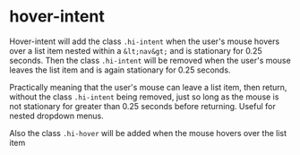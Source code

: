 # hover-intent
Hover-intent will add the class `.hi-intent` when the user's mouse hovers over a list item nested within a `&lt;nav&gt;` and is stationary for 0.25 seconds. Then the class `.hi-intent` will be removed when the user's mouse leaves the list item and is again stationary for 0.25 seconds. 

Practically meaning that the user's mouse can leave a list item, then return, without the class `.hi-intent` being removed, just so long as the mouse is not stationary for greater than 0.25 seconds before returning. Useful for nested dropdown menus.

Also the class `.hi-hover` will be added when the mouse hovers over the list item
